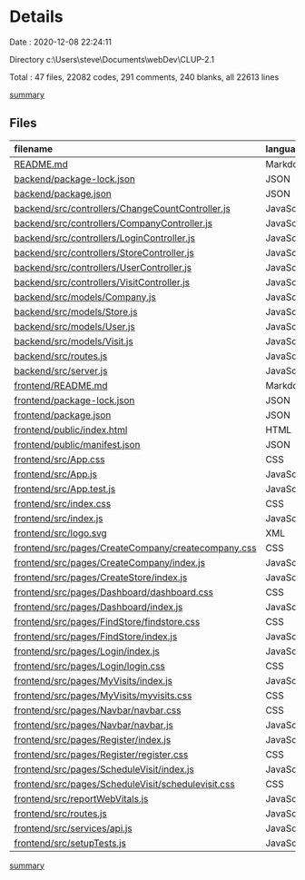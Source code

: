 # Details

Date : 2020-12-08 22:24:11

Directory c:\Users\steve\Documents\webDev\CLUP-2.1

Total : 47 files,  22082 codes, 291 comments, 240 blanks, all 22613 lines

[summary](results.md)

## Files
| filename | language | code | comment | blank | total |
| :--- | :--- | ---: | ---: | ---: | ---: |
| [README.md](/README.md) | Markdown | 2 | 0 | 1 | 3 |
| [backend/package-lock.json](/backend/package-lock.json) | JSON | 2,059 | 0 | 1 | 2,060 |
| [backend/package.json](/backend/package.json) | JSON | 25 | 0 | 1 | 26 |
| [backend/src/controllers/ChangeCountController.js](/backend/src/controllers/ChangeCountController.js) | JavaScript | 33 | 5 | 2 | 40 |
| [backend/src/controllers/CompanyController.js](/backend/src/controllers/CompanyController.js) | JavaScript | 42 | 16 | 3 | 61 |
| [backend/src/controllers/LoginController.js](/backend/src/controllers/LoginController.js) | JavaScript | 30 | 13 | 7 | 50 |
| [backend/src/controllers/StoreController.js](/backend/src/controllers/StoreController.js) | JavaScript | 68 | 12 | 8 | 88 |
| [backend/src/controllers/UserController.js](/backend/src/controllers/UserController.js) | JavaScript | 54 | 12 | 5 | 71 |
| [backend/src/controllers/VisitController.js](/backend/src/controllers/VisitController.js) | JavaScript | 86 | 25 | 14 | 125 |
| [backend/src/models/Company.js](/backend/src/models/Company.js) | JavaScript | 9 | 4 | 2 | 15 |
| [backend/src/models/Store.js](/backend/src/models/Store.js) | JavaScript | 27 | 7 | 2 | 36 |
| [backend/src/models/User.js](/backend/src/models/User.js) | JavaScript | 20 | 1 | 2 | 23 |
| [backend/src/models/Visit.js](/backend/src/models/Visit.js) | JavaScript | 8 | 3 | 2 | 13 |
| [backend/src/routes.js](/backend/src/routes.js) | JavaScript | 32 | 32 | 21 | 85 |
| [backend/src/server.js](/backend/src/server.js) | JavaScript | 25 | 5 | 6 | 36 |
| [frontend/README.md](/frontend/README.md) | Markdown | 38 | 0 | 33 | 71 |
| [frontend/package-lock.json](/frontend/package-lock.json) | JSON | 18,404 | 0 | 1 | 18,405 |
| [frontend/package.json](/frontend/package.json) | JSON | 54 | 0 | 1 | 55 |
| [frontend/public/index.html](/frontend/public/index.html) | HTML | 20 | 23 | 1 | 44 |
| [frontend/public/manifest.json](/frontend/public/manifest.json) | JSON | 25 | 0 | 1 | 26 |
| [frontend/src/App.css](/frontend/src/App.css) | CSS | 116 | 2 | 22 | 140 |
| [frontend/src/App.js](/frontend/src/App.js) | JavaScript | 10 | 0 | 3 | 13 |
| [frontend/src/App.test.js](/frontend/src/App.test.js) | JavaScript | 7 | 0 | 2 | 9 |
| [frontend/src/index.css](/frontend/src/index.css) | CSS | 12 | 0 | 2 | 14 |
| [frontend/src/index.js](/frontend/src/index.js) | JavaScript | 10 | 0 | 3 | 13 |
| [frontend/src/logo.svg](/frontend/src/logo.svg) | XML | 7 | 0 | 1 | 8 |
| [frontend/src/pages/CreateCompany/createcompany.css](/frontend/src/pages/CreateCompany/createcompany.css) | CSS | 11 | 0 | 2 | 13 |
| [frontend/src/pages/CreateCompany/index.js](/frontend/src/pages/CreateCompany/index.js) | JavaScript | 54 | 6 | 3 | 63 |
| [frontend/src/pages/CreateStore/index.js](/frontend/src/pages/CreateStore/index.js) | JavaScript | 142 | 14 | 6 | 162 |
| [frontend/src/pages/Dashboard/dashboard.css](/frontend/src/pages/Dashboard/dashboard.css) | CSS | 7 | 0 | 1 | 8 |
| [frontend/src/pages/Dashboard/index.js](/frontend/src/pages/Dashboard/index.js) | JavaScript | 54 | 4 | 6 | 64 |
| [frontend/src/pages/FindStore/findstore.css](/frontend/src/pages/FindStore/findstore.css) | CSS | 9 | 0 | 4 | 13 |
| [frontend/src/pages/FindStore/index.js](/frontend/src/pages/FindStore/index.js) | JavaScript | 74 | 8 | 7 | 89 |
| [frontend/src/pages/Login/index.js](/frontend/src/pages/Login/index.js) | JavaScript | 69 | 9 | 4 | 82 |
| [frontend/src/pages/Login/login.css](/frontend/src/pages/Login/login.css) | CSS | 14 | 0 | 2 | 16 |
| [frontend/src/pages/MyVisits/index.js](/frontend/src/pages/MyVisits/index.js) | JavaScript | 126 | 61 | 24 | 211 |
| [frontend/src/pages/MyVisits/myvisits.css](/frontend/src/pages/MyVisits/myvisits.css) | CSS | 10 | 0 | 4 | 14 |
| [frontend/src/pages/Navbar/navbar.css](/frontend/src/pages/Navbar/navbar.css) | CSS | 6 | 0 | 2 | 8 |
| [frontend/src/pages/Navbar/navbar.js](/frontend/src/pages/Navbar/navbar.js) | JavaScript | 37 | 4 | 2 | 43 |
| [frontend/src/pages/Register/index.js](/frontend/src/pages/Register/index.js) | JavaScript | 73 | 6 | 4 | 83 |
| [frontend/src/pages/Register/register.css](/frontend/src/pages/Register/register.css) | CSS | 4 | 0 | 0 | 4 |
| [frontend/src/pages/ScheduleVisit/index.js](/frontend/src/pages/ScheduleVisit/index.js) | JavaScript | 104 | 14 | 11 | 129 |
| [frontend/src/pages/ScheduleVisit/schedulevisit.css](/frontend/src/pages/ScheduleVisit/schedulevisit.css) | CSS | 18 | 0 | 5 | 23 |
| [frontend/src/reportWebVitals.js](/frontend/src/reportWebVitals.js) | JavaScript | 12 | 0 | 2 | 14 |
| [frontend/src/routes.js](/frontend/src/routes.js) | JavaScript | 29 | 0 | 1 | 30 |
| [frontend/src/services/api.js](/frontend/src/services/api.js) | JavaScript | 5 | 1 | 2 | 8 |
| [frontend/src/setupTests.js](/frontend/src/setupTests.js) | JavaScript | 1 | 4 | 1 | 6 |

[summary](results.md)